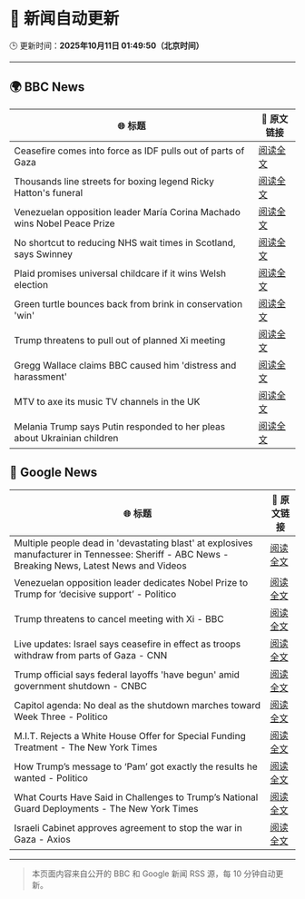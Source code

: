 # 🧠 新闻自动更新

🕒 更新时间：**2025年10月11日 01:49:50（北京时间）**

---

## 🌍 BBC News

| 🌐 标题 | 🔗 原文链接 |
|--------|-------------|
| Ceasefire comes into force as IDF pulls out of parts of Gaza | [阅读全文](https://www.bbc.com/news/articles/cjw7jp2pxnpo?at_medium=RSS&at_campaign=rss) |
| Thousands line streets for boxing legend Ricky Hatton's funeral | [阅读全文](https://www.bbc.com/news/articles/cvgq2z68n02o?at_medium=RSS&at_campaign=rss) |
| Venezuelan opposition leader María Corina Machado wins Nobel Peace Prize | [阅读全文](https://www.bbc.com/news/articles/c70821201ego?at_medium=RSS&at_campaign=rss) |
| No shortcut to reducing NHS wait times in Scotland, says Swinney | [阅读全文](https://www.bbc.com/news/articles/cdr614l6ezlo?at_medium=RSS&at_campaign=rss) |
| Plaid promises universal childcare if it wins Welsh election | [阅读全文](https://www.bbc.com/news/articles/cewnv2xprzko?at_medium=RSS&at_campaign=rss) |
| Green turtle bounces back from brink in conservation 'win' | [阅读全文](https://www.bbc.com/news/articles/cg426qqqqnro?at_medium=RSS&at_campaign=rss) |
| Trump threatens to pull out of planned Xi meeting | [阅读全文](https://www.bbc.com/news/articles/cn4wkd7729po?at_medium=RSS&at_campaign=rss) |
| Gregg Wallace claims BBC caused him 'distress and harassment' | [阅读全文](https://www.bbc.com/news/articles/cg7dlem0vdno?at_medium=RSS&at_campaign=rss) |
| MTV to axe its music TV channels in the UK | [阅读全文](https://www.bbc.com/news/articles/cdr612yz8p0o?at_medium=RSS&at_campaign=rss) |
| Melania Trump says Putin responded to her pleas about Ukrainian children | [阅读全文](https://www.bbc.com/news/articles/cj075gq5n81o?at_medium=RSS&at_campaign=rss) |

## 📰 Google News

| 🌐 标题 | 🔗 原文链接 |
|--------|-------------|
| Multiple people dead in 'devastating blast' at explosives manufacturer in Tennessee: Sheriff - ABC News - Breaking News, Latest News and Videos | [阅读全文](https://news.google.com/rss/articles/CBMimgFBVV95cUxQTW04ejdtMFFTZTRDUmNlRXpYekFuZDF3VDFtWEVtZENJV2RuZTdUdmx5a3NHUkp3cl9JTUFVTUtGM3RwRWlyMllUWG5CeENwdUVjdWpfSzdaN0tfMWYycUQ1VU14Q3pPVm1ZdUx3UW5fOE1GcGY5Rl9kSjgzWkxxU0loR21EckI2bVptUVFSQXp1T0I4SVl3b2FR0gGfAUFVX3lxTE5LNl9OempTcVp1aE1kQldWeEFIN3pzQnRjUTVUNHBIYjEtbmhuQ3paOVNtV1hEaDB6XzZPSm5UTzBIT3JZcVFfUHlsaDRuc0JWM1ZUZmtrS3RENlhZNzZMVVA0ZmxGODQ1U0JvTG8xb1dnbVZOYzRycVJZcTdDY1g0XzZ4dHZDdEpwSm01U00xa2NOb095VWN4WXpXX0NNUQ?oc=5) |
| Venezuelan opposition leader dedicates Nobel Prize to Trump for ‘decisive support’ - Politico | [阅读全文](https://news.google.com/rss/articles/CBMioAFBVV95cUxNcXdadzBOSW1zUEE1VkgyWjRETlYwT3ZuZl9rdzNrVkJWLXRIRzVCN29kaFBJcjRoQUYwYmdFVG5XMXZJb0NfcU1EV2Nod2tRYks0dUQ2bW1NbjZ6cDhFZENBY1NzVmpQb1I2WV8wV0tkcmg3NU1LbTgxRnJWZFdtVldlM1VOWEVWZXQwS0h1ZFVFdkllNUpQUWYxZ2VRd2Iw?oc=5) |
| Trump threatens to cancel meeting with Xi - BBC | [阅读全文](https://news.google.com/rss/articles/CBMiWkFVX3lxTFBsc1RIVFpPbE43bzNQV19NY3hRZFBYdGNEZTlLNUIzRDFTb2ljZFVsbHlCRXZDcUl5SVlBQ25TVkZNUHhxbU4xX29vbC05UFNFaHNrbFhXLVZQZ9IBX0FVX3lxTE1pM2dab2RoS3FmdWZXd3laWFYzSmVPMDBiNjN4TmxVNWc2MkRzVnRhOHRyMllJd3dCc3RCaWhjYWp1S0w1QUg4eUtSYk1PWFVuXzdoTjFNb3UtSTVxSXdV?oc=5) |
| Live updates: Israel says ceasefire in effect as troops withdraw from parts of Gaza - CNN | [阅读全文](https://news.google.com/rss/articles/CBMiigFBVV95cUxOVXVDV0haazNUMlpwSjhJaFBOeU1Mc0VqNW5hdlFIdFoyY24tWHpsZFNsLWRWLXdrQlVkNjc5ODVud0E3d0o5cWQ1clA0SnlHV002b1ltWndLMzBjcGFpcXZ1SWNtdkVZLXh2ZzQ3M05sYkdKekFlVWlqbENWMVhqWlFIQ2RrY1lVbWc?oc=5) |
| Trump official says federal layoffs 'have begun' amid government shutdown - CNBC | [阅读全文](https://news.google.com/rss/articles/CBMiigFBVV95cUxNYzB1MUhKYjNZNXZMTDczRTZkdmtBNExQWW0yRExxbENzaEd5b3R5RFNLUDVQaHhUd2ZEdkZxUTZsMHV6NzBJQ0s5ZWEwV040b3FORGxrWDVhNGdJMlB3SW5qV2tUYjg3ZXRRZEJxWkV1dnpjLUM3Y0RiUU1QTU5jRUgzWXRUQnFCYkE?oc=5) |
| Capitol agenda: No deal as the shutdown marches toward Week Three - Politico | [阅读全文](https://news.google.com/rss/articles/CBMiyAFBVV95cUxOTWJQanpqWUhHV2tDTlRkR1dFakRtei1XbU5KanFyeUprMWkxY0pmVW1HUnRRRlowN2RPUFZrVFRNSVlsb1owTWdNcWcxUld3cGczVWNFRWxDTlBmQklkRHpwXzViTEpwZW9Ib0dhYVBOSnB6d2pKbF9SazFfdGRnbHJ2V1FhNFQzSTV3bDdwa3FKYm05N0EzQzRYZzMyU25NOVE3QWk5MGg3WWxCY3ZqcDIwZW1jY3phMzZ0XzJsTFREU2l4dUVJYw?oc=5) |
| M.I.T. Rejects a White House Offer for Special Funding Treatment - The New York Times | [阅读全文](https://news.google.com/rss/articles/CBMif0FVX3lxTE42TGtCSFBUNHlUd3BKZVNCcVE2WWZlTVp2cGNXYW1YdFpCRmR5TklGVXRmODF5UmRxRWJ0cGpQSWpuTnp5Vk9jQWwwR2s0V1JjT2dDVGpWSGZFQTEzVndWRjc1M3pab25WUThOMmRoNlZqNVhMN0p0cU5xTC1HbXM?oc=5) |
| How Trump’s message to ‘Pam’ got exactly the results he wanted - Politico | [阅读全文](https://news.google.com/rss/articles/CBMijAFBVV95cUxObzl6RlVJUkJ1NVJldlhFaVBES1llMEFLVVFnU0gxaG5Mb052U3JHVk9PSTNFUlZWMktCN0JGVU4wd2dtZGV4RXNseHFib2tYME1tRXQzM3hFTExtb1k3ak5heEVUVXBoOEMtd0tGMFR4MUx1N2ZhYWN4Si1fNmk5OC02RjZlTndCRlpWSQ?oc=5) |
| What Courts Have Said in Challenges to Trump’s National Guard Deployments - The New York Times | [阅读全文](https://news.google.com/rss/articles/CBMihAFBVV95cUxOTXA3MWRWWUhaRmdmNElXUHVyemxRbjh0eWFoSlVNcGhWS1VEbTdZZlpaVG5EVlZxLXJJd29wb0RMQmxqaXY5MzMxT25pc1hfTkJTQVE2a2lieGJCaGpCdUpLOHNtaHpsVWhyM2g4RmVTVFJQck90T0ozOFYtQnozR0xRMG8?oc=5) |
| Israeli Cabinet approves agreement to stop the war in Gaza - Axios | [阅读全文](https://news.google.com/rss/articles/CBMidkFVX3lxTE9GelY3SWsydmZ6Q29Kd3VRUm10dTJuRzQtclQwRGhqdEowUVowZU9HVDRlMUx4Rk1qaWxUaXNrRnV5NTJTUVNqb3VqTmVkRkFXTXVNemRSU0ViOENWd3hJaWw5YUNkQjR5Z0hpMGJoTXhvVWpraXc?oc=5) |

---
> 本页面内容来自公开的 BBC 和 Google 新闻 RSS 源，每 10 分钟自动更新。